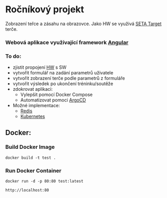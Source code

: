 # Ročníkový projekt
  Zobrazení teřce a zásahu na obrazovce. Jako HW se využivá [SETA Target](https://www.seta-online.com/en-gb) terče.
### Webová aplikace využívající framework [Angular](https://angular.io/)

### To do:
  - zjistit propojení [HW](https://web.dev/serial/) s SW
  - vytvořit formulář na zadání parametrů uživatele
  - vytvořit zobrazení terče podle parametrů z formuláře
  - vytvořit výsledek po ukončení tréninku/soutěže
  - zdokrovat aplikaci:
    - Vylepšit pomocí Docker Compose
    - Automatizovat pomoci [ArgoCD](https://argo-cd.readthedocs.io/en/stable/)
  - Možné implementace:
    - [Redis](https://redis.io/)
    - [Kubernetes](https://kubernetes.io/)

## Docker:
  ### Build Docker Image
    
    docker build -t test .
   
  ### Run Docker Container
   
    docker run -d -p 80:80 test:latest

    http://localhost:80
